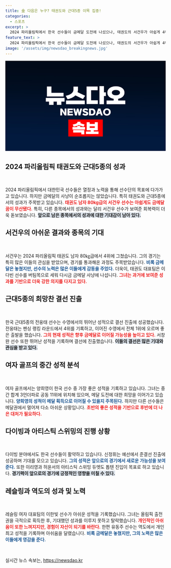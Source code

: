 ```yaml
---
title: 金 다음은 누구? 태권도와 근대5종 이목 집중!
categories:
  - 스포츠
excerpt: >
  2024 파리올림픽에서 한국 선수들이 금메달 도전에 나섰으나, 태권도의 서건우가 아쉽게 4위를 기록했다. 근대5종의 전웅태와 서창완이 결선에 진출하여 희망을 이어가고 있다. 여자 골프 양희영은 공동 11위에 머물며 메달 싸움이 쉽지 않다. 한국 대표팀의 금빛 꿈은 여전히 살아있다!
feature_text: >
  2024 파리올림픽에서 한국 선수들이 금메달 도전에 나섰으나, 태권도의 서건우가 아쉽게 4위를 기록했다. 근대5종의 전웅태와 서창완이 결선에 진출하여 희망을 이어가고 있다. 여자 골프 양희영은 공동 11위에 머물며 메달 싸움이 쉽지 않다. 한국 대표팀의 금빛 꿈은 여전히 살아있다!
image: '/assets/img/newsdao_breakingnews.jpg'
---
```


<p><img src="/assets/img/newsdao_breakingnews.jpg" alt="koreaapp 속보" /></p>

<h2 data-ke-size="size26">2024 파리올림픽 태권도와 근대5종의 성과</h2>

<p data-ke-size="size16">&nbsp;</p>

<p>2024 파리올림픽에서 대한민국 선수들은 열정과 노력을 통해 선수단의 목표에 다가가고 있습니다. 하지만 금메달의 사냥이 순조롭지는 않았습니다. 특히 태권도와 근대5종에서의 성과가 주목받고 있습니다. <b><span style="color: #ee2323;">태권도 남자 80kg급의 서건우 선수는 아쉽게도 금메달 꿈이 무산됐다.</span></b> 특히, 다른 종목에서의 성과와는 달리 서건우 선수가 보여준 회복력이 더욱 돋보였습니다. <b><span style="background-color: #21538527;">앞으로 남은 종목에서의 성과에 대한 기대감이 남아 있다.</span></b> </p>

<h2 data-ke-size="size26">서건우의 아쉬운 결과와 종목의 기대</h2>

<p data-ke-size="size16">&nbsp;</p>

<p>서건우는 2024 파리올림픽 태권도 남자 80㎏급에서 4위에 그쳤습니다. 그의 경기는 특히 많은 이들의 관심을 받았으며, 경기를 통과해온 과정도 주목받았습니다. <b><span style="color: #1a5490;">비록 금메달은 놓쳤지만, 선수의 노력은 많은 이들에게 감동을 주었다.</span></b> 더욱이, 태권도 대표팀은 이다빈 선수를 버팀목으로 세워 다시금 금메달 사냥에 나섭니다. <b><span style="color: #ee2323;">그녀는 과거에 보여준 성과를 기반으로 더욱 강한 의지를 다지고 있다.</span></b> </p>

<h2 data-ke-size="size26">근대5종의 희망찬 결선 진출</h2>

<p data-ke-size="size16">&nbsp;</p>

<p>한국 근대5종의 전웅태 선수는 수영에서의 뛰어난 성적으로 결선 진출에 성공했습니다. 전웅태는 펜싱 랭킹 라운드에서 4위를 기록하고, 이어진 수영에서 전체 1위에 오르며 좋은 출발을 했습니다. <b><span style="color: #ee2323;">그의 현재 성적은 향후 금메달로 이어질 가능성을 높이고 있다.</span></b> 서창완 선수 또한 뛰어난 성적을 기록하며 결선에 진출했습니다. <b><span style="background-color: #21538527;">이들의 결선은 많은 기대와 관심을 받고 있다.</span></b></p>

<h2 data-ke-size="size26">여자 골프의 중간 성적 분석</h2>

<p data-ke-size="size16">&nbsp;</p>

<p>여자 골프에서는 양희영이 한국 선수 중 가장 좋은 성적을 기록하고 있습니다. 그녀는 중간 합계 3언더파로 공동 11위에 위치해 있으며, 메달 도전에 대한 희망을 이어가고 있습니다. <b><span style="color: #1a5490;">양희영의 성적이 메달 획득으로 이어질 수 있을지 주목된다.</span></b> 하지만 다른 선수들은 메달권에서 멀어져 다소 아쉬운 상황입니다. <b><span style="color: #ee2323;">초반의 좋은 성적을 기반으로 후반에 더 나은 대처가 필요하다.</span></b></p>

<h2 data-ke-size="size26">다이빙과 아티스틱 스위밍의 진행 상황</h2>

<p data-ke-size="size16">&nbsp;</p>

<p>다이빙 분야에서도 한국 선수들이 활약하고 있습니다. 신정휘는 예선에서 준결선 진출에 성공하며 기대를 모으고 있습니다. <b><span style="color: #1a5490;">그의 성적은 앞으로의 경기에서 새로운 가능성을 보여준다.</span></b> 또한 이리영과 허윤서의 아티스틱 스위밍 듀엣도 톱텐 진입이 목표로 하고 있습니다. <b><span style="background-color: #21538527;">경기력이 앞으로의 경기에 긍정적인 영향을 미칠 수 있다.</span></b></p>

<h2 data-ke-size="size26">레슬링과 역도의 성과 및 노력</h2>

<p data-ke-size="size16">&nbsp;</p>

<p>레슬링 여자 대표팀의 이한빛 선수가 아쉬운 성적을 기록했습니다. 그녀는 올림픽 출전권을 극적으로 획득한 후, 기대했던 성과를 이루지 못하고 탈락했습니다. <b><span style="color: #ee2323;">개인적인 아쉬움이 또한 느껴지지만, 경험이 자산이 되기를 바란다.</span></b> 한편 유동주 선수는 역도에서 개인 최고 성적을 기록하며 아쉬움을 달랬습니다. <b><span style="color: #1a5490;">비록 금메달은 놓쳤지만, 그의 노력은 많은 이들에게 영감을 준다.</span></b></p>

<p data-ke-size="size16">&nbsp;</p>
실시간 뉴스 속보는, <a href="https://newsdao.kr" rel="dofollow">https://newsdao.kr</a>


